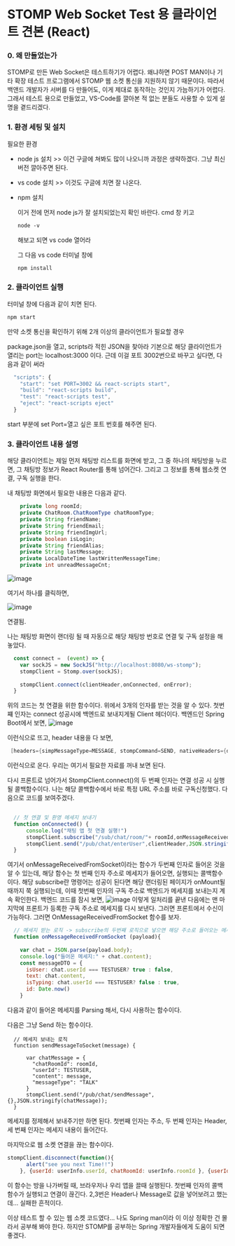 # STOMP Web Socket Test 용 클라이언트 견본 (React) 

 ### 0. 왜 만들었는가

STOMP로 만든 Web Socket은 테스트하기가 어렵다. 왜냐하면 POST MAN이나 기타 확장 테스트 프로그램에서 STOMP 웹 소켓 통신을 지원하지 않기 때문이다. 따라서 백앤드 개발자가 서버를 다 만들어도, 이게 제대로 동작하는 것인지 가늠하기가 어렵다. 그래서 테스트 용으로 만들었고, VS-Code를 깔아본 적 없는 분들도 사용할 수 있게 설명을 곁드리겠다. 

### 1. 환경 세팅 및 설치 

필요한 환경 

-  node js 설치 >> 이건 구글에 쳐봐도 많이 나오니까 과정은 생략하겠다. 그냥 최신버전 깔아주면 된다. 

-  vs code 설치 >> 이것도 구글에 치면 잘 나온다. 

- npm 설치

  이거 전에 먼저 node js가 잘 설치되었는지 확인 바란다. cmd 창 키고 

  ```markdown
  node -v
  ```

  해보고 되면 vs code 열어라 

  그 다음 vs code 터미널 창에 

  ```markdown
  npm install
  ```



### 2. 클라이언트 실행 

터미널 창에 다음과 같이 치면 된다.

```markdown
npm start 
```

만약 소켓 통신을 확인하기 위해 2개 이상의 클라이언트가 필요할 경우 

package.json을 열고, scripts라 적힌 JSON을 찾아라 기본으로 해당 클라이언트가 열리는 port는 localhost:3000 이다. 근데 이걸 포트 3002번으로 바꾸고 싶다면, 다음과 같이 써라 

```javascript
  "scripts": {
    "start": "set PORT=3002 && react-scripts start",
    "build": "react-scripts build",
    "test": "react-scripts test",
    "eject": "react-scripts eject"
  }
```

start 부분에 set Port=열고 싶은 포트 번호를 해주면 된다. 

### 3. 클라이언트 내용 설명 

해당 클라이언트는 제일 먼저 채팅방 리스트를 화면에 받고, 그 중 하나의 채팅방을 누르면, 그 채팅방 정보가 React Router를 통해 넘어간다. 그리고 그 정보를 통해 웹소켓 연결, 구독 실행을 한다. 

내 채팅방 화면에서 필요한 내용은 다음과 같다. 
```java
    private long roomId;
    private ChatRoom.ChatRoomType chatRoomType;
    private String friendName;
    private String friendEmail;
    private String friendImgUrl;
    private boolean isLogin;
    private String friendAlias;
    private String lastMessage;
    private LocalDateTime lastWrittenMessageTime;
    private int unreadMessageCnt;
```

![image](https://github.com/dalcheonroadhead/ReactChatClient/assets/102154788/f50d27fe-386a-44d3-b0a5-d15a7f6c918e)


여기서 하나를 클릭하면, 

![image](https://github.com/dalcheonroadhead/ReactChatClient/assets/102154788/967114e6-2c50-4acb-89d4-f5579d895f30)


연결됨. 

나는 채팅방 화면이 랜더링 될 때 자동으로 해당 채팅방 번호로 연결 및 구독 설정을 해놓았다. 

```javascript
  const connect =  (event) => {
    var sockJS = new SockJS("http://localhost:8080/ws-stomp");
    stompClient = Stomp.over(sockJS);
  
    stompClient.connect(clientHeader,onConnected, onError);
  }
```

위의 코드는 첫 연결을 위한 함수이다. 위에서 3개의 인자를 받는 것을 알 수 있다. 첫번쨰 인자는 connect 성공시에 백엔드로 보내지게될 Client 헤더이다. 백엔드인 Spring Boot에서 보면, 
![image](https://github.com/dalcheonroadhead/ReactChatClient/assets/102154788/8330a365-dbf1-485a-b505-2c7d6adb1e7b)


이런식으로 뜨고, header 내용을 다 보면,

```java
 [headers={simpMessageType=MESSAGE, stompCommand=SEND, nativeHeaders={destination=[/pub/chat/enterUser], Authorization=[ Bearer eyJhbGciOiJIUzI1NiJ9.eyJzdWIiOiJ3anNhb3MyMDgxQG5hdmVyLmNvbSIsImV4cCI6MTcwOTAwMDc5MywiaWF0IjoxNzA2NDA4NzkzfQ.6QDpfmBeUZ6xSOTNWexdeV0EgJVaMcaEPbAMpad-pDM], content-length=[91]}, simpSessionAttributes={}, simpHeartbeat=[J@5664da93, lookupDestination=/chat/enterUser, simpSessionId=ksi4mdqr, simpDestination=/pub/chat/enterUser}]
```

이런식으로 온다. 우리는 여기서 필요한 자료를 꺼내 보면 된다. 

다시 프론트로 넘어가서 StompClient.connect()의 두 번째 인자는 연결 성공 시 실행될 콜백함수이다. 나는 해당 콜백함수에서 바로 특정 URL 주소를 바로 구독신청했다. 다음으로 코드를 보여주겠다.

```javascript
  
  // 첫 연결 및 환영 메세지 보내기 
  function onConnected() {
      console.log("채팅 앱 첫 연결 실행!")
      stompClient.subscribe("/sub/chat/room/"+ roomId,onMessageReceivedFromSocket ,{userId: userInfo.userId, chatRoomType: "ONE" } )
      stompClient.send("/pub/chat/enterUser",clientHeader,JSON.stringify({meesageType: "ENTER", content: userInfo.name +"님 환영합니다!", userId: TESTUSER, chatRoomId: userInfo.roomId }))
  }

```
여기서 onMessageReceivedFromSocket이라는 함수가 두번째 인자로 들어온 것을 알 수 있는데, 해당 함수는 첫 번째 인자 주소로 메세지가 들어오면, 실행되는 콜백함수이다. 해당 subscribe란 명령어는 성공이 된다면 해당 랜더링된 페이지가 onMount될 때까지 쭉 실행되는데, 이때 첫번째 인자의 구독 주소로 백엔드가 메세지를 보내는지 계속 확인한다. 백엔드 코드를 잠시 보면, 
![image](https://github.com/dalcheonroadhead/ReactChatClient/assets/102154788/ac928c1d-e209-43cc-b8ac-30009f413cc7)
이렇게 일처리를 끝낸 다음에는 맨 마지막에 프론트가 등록한 구독 주소로 메세지를 다시 보낸다. 그러면 프론트에서 수신이 가능하다. 그러면 OnMessageReceivedFromSocket 함수를 보자. 

```javascript
  // 메세지 받는 로직 -> subscribe의 두번째 로직으로 넣으면 해당 주소로 들어오는 메세지를 다 받는다. 
  function onMessageReceivedFromSocket (payload){
    
    var chat = JSON.parse(payload.body);
    console.log("들어온 메세지:" + chat.content);
    const messageDTO = {
      isUser: chat.userId === TESTUSER? true : false,
      text: chat.content,
      isTyping: chat.userId === TESTUSER? false : true,
      id: Date.now()
    }
```
다음과 같이 들어온 메세지를 Parsing 해서, 다시 사용하는 함수이다. 

다음은 그냥 Send 하는 함수이다. 
```javascripte
  // 메세지 보내는 로직 
  function sendMessageToSocket(message) {

      var chatMessage = {
        "chatRoomId": roomId,
        "userId": TESTUSER,
        "content": message,
        "messageType": "TALK"
      }
      stompClient.send("/pub/chat/sendMessage", {},JSON.stringify(chatMessage));
  }
```
메세지를 정제해서 보내주기만 하면 된다. 첫번째 인자는 주소, 두 번째 인자는 Header, 세 번째 인자는 메세지 내용이 들어간다. 

마지막으로 웹 소켓 연결을 끊는 함수이다. 

```javascript
stompClient.disconnect(function(){
      alert("see you next Time!!")
    }, {userId: userInfo.userId, chatRoomId: userInfo.roomId }, {userId: userInfo.userId, chatRoomId: userInfo.roomId })
```

이 함수는 방을 나가버릴 때, 브라우저나 우리 앱을 끌때 실행된다. 
첫번째 인자의 콜백 함수가 실행되고 연결이 끊긴다. 
2,3번은 Header나 Message로 값을 넣어보려고 했는데... 실패한 흔적이다. 

이상 테스트 할 수 있는 웹 소켓 코드였다... 나도 Spring man이라 이 이상 정확한 건 몰라서 공부해 봐야 한다. 
하지만 STOMP를 공부하는 Spring 개발자들에게 도움이 되면 좋겠다. 

